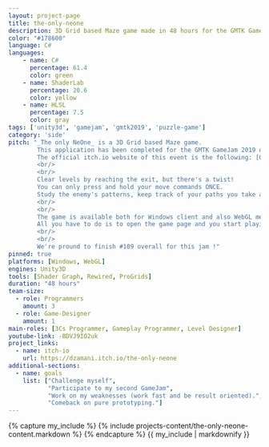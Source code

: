 ```yaml
---
layout: project-page
title: the-only-neone
description: 3D Grid based Maze game made in 48 hours for the GMTK GameJam 2019
color: "#178600"
language: C#
languages:
    - name: C#
      percentage: 61.4
      color: green
    - name: ShaderLab
      percentage: 20.6
      color: yellow
    - name: HLSL
      percentage: 7.5
      color: gray
tags: ['unity3d', 'gamejam', 'gmtk2019', 'puzzle-game']
category: 'side'
pitch: "_The only NeOne_ is a 3D Grid based Maze game. 
        This application has been completed for the GMTK GameJam 2019 organized by Mark Brown. 
        The official itch.io website of this event is the following: [GMTK GameJam 2019](https://itch.io/jam/gmtk-2019).
        <br/>
        <br/>
        Clear levels by reaching the exit, but there's a twist! 
        You can only press and hold your move commands ONCE. 
        Study the enemy's patterns, keep track of your paths you take and figure out how to reach the exit! 
        <br/>
        <br/>
        The game is available both for Windows client and also WebGL meaning you don't need to download anything. 
        All you have to do is to open the game page and you start playing our game !
        <br/>
        <br/>
        We're pround to finish #109 overall for this jam !"
pinned: true
platforms: [Windows, WebGL]
engines: Unity3D
tools: [Shader Graph, Rewired, ProGrids]
duration: "48 hours"
team-size:
  - role: Programmers
    amount: 3
  - role: Game-Designer
    amount: 1
main-roles: [3Cs Programmer, Gameplay Programmer, Level Designer]
youtube-link: -BDVJ9IO2uk
project_links:
  - name: itch-io
    url: https://dzamani.itch.io/the-only-neone
additional-sections:
  - name: goals
    list: ["Challenge myself",
           "Participate to my second GameJam",
           "Work on my weaknesses (work fast and be result oriented).",
           "Comeback on pure prototyping."]
---
```


<!---
Gregoire Boiron <gregoire.boiron@gmail.com>
Copyright (c) 2018-2019 Gregoire Boiron  All Rights Reserved.
--->

{% capture my_include %}
{% include projects-content/the-only-neone-content.markdown %}
{% endcapture %}
{{ my_include | markdownify }}
